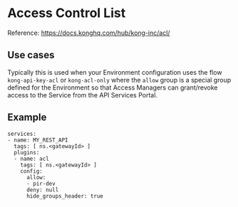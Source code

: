 # Access Control List

Reference: https://docs.konghq.com/hub/kong-inc/acl/

## Use cases

Typically this is used when your Environment configuration uses the flow `kong-api-key-acl` or `kong-acl-only` where the
`allow` group is a special group defined for the Environment so that Access Managers can grant/revoke access to the
Service from the API Services Portal.

## Example

```
services:
- name: MY_REST_API
  tags: [ ns.<gatewayId> ]
  plugins:
  - name: acl
    tags: [ ns.<gatewayId> ]
    config:
      allow:
      - pir-dev
      deny: null
      hide_groups_header: true
```
